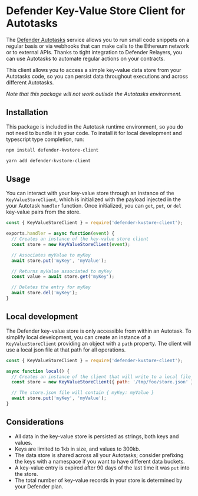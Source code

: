 # Defender Key-Value Store Client for Autotasks

The [Defender Autotasks](https://docs.openzeppelin.com/defender/autotasks) service allows you to run small code snippets on a regular basis or via webhooks that can make calls to the Ethereum network or to external APIs. Thanks to tight integration to Defender Relayers, you can use Autotasks to automate regular actions on your contracts.

This client allows you to access a simple key-value data store from your Autotasks code, so you can persist data throughout executions and across different Autotasks.

_Note that this package will not work outisde the Autotasks environment._

## Installation

This package is included in the Autotask runtime environment, so you do not need to bundle it in your code. To install it for local development and typescript type completion, run:

```bash
npm install defender-kvstore-client
```

```bash
yarn add defender-kvstore-client
```

## Usage

You can interact with your key-value store through an instance of the `KeyValueStoreClient`, which is initialized with the payload injected in the your Autotask `handler` function. Once initialized, you can `get`, `put`, or `del` key-value pairs from the store.

```js
const { KeyValueStoreClient } = require('defender-kvstore-client');

exports.handler = async function(event) {
  // Creates an instance of the key-value store client
  const store = new KeyValueStoreClient(event);

  // Associates myValue to myKey
  await store.put('myKey', 'myValue');

  // Returns myValue associated to myKey
  const value = await store.get('myKey');

  // Deletes the entry for myKey
  await store.del('myKey');
}
```

## Local development

The Defender key-value store is only accessible from within an Autotask. To simplify local development, you can create an instance of a `KeyValueStoreClient` providing an object with a `path` property. The client will use a local json file at that path for all operations.

```js
const { KeyValueStoreClient } = require('defender-kvstore-client');

async function local() {
  // Creates an instance of the client that will write to a local file
  const store = new KeyValueStoreClient({ path: '/tmp/foo/store.json' });

  // The store.json file will contain { myKey: myValue }
  await store.put('myKey', 'myValue');
}
```

## Considerations

- All data in the key-value store is persisted as strings, both keys and values.
- Keys are limited to 1kb in size, and values to 300kb.
- The data store is shared across all your Autotasks; consider prefixing the keys with a namespace if you want to have different data buckets.
- A key-value entry is expired after 90 days of the last time it was `put` into the store.
- The total number of key-value records in your store is determined by your Defender plan.
